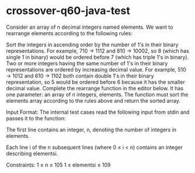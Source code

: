 # crossover-q60-java-test

Consider an array of n decimal integers named elements. We want to rearrange elements according to the following rules:

Sort the integers in ascending order by the number of 1's in their binary representations. For example, 710 → 1112 and 810 → 10002, so 8 (which has single 1 in binary) would be ordered before 7 (which has triple 1's in binary).
Two or more integers having the same number of 1's in their binary representations are ordered by increasing decimal value. For example, 510 → 1012 and 610 → 1102 both contain double 1's in their binary representation, so 5 would be ordered before 6 because it has the smaller decimal value.
Complete the rearrange function in the editor below. It has one parameter: an array of n integers, elements. The function must sort the elements array according to the rules above and return the sorted array.

Input Format:
The internal test cases read the following input from stdin and passes it to the function:

The first line contains an integer, n, denoting the number of integers in elements.

Each line i of the n subsequent lines (where 0 ≤ i < n) contains an integer describing elementsi.

Constraints:
1 ≤ n ≤ 105
1 ≤ elementsi ≤ 109
